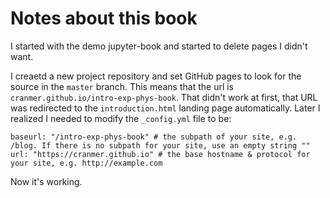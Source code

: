 # Notes about this book

I started with the demo jupyter-book and started to delete pages I didn't want.

I creaetd a new project repository and set GitHub pages to look for the source in the `master` branch. 
This means that the url is `cranmer.github.io/intro-exp-phys-book`. 
That didn't work at first, that URL was redirected to the `introduction.html` landing page automatically.
Later I realized I needed to modify the `_config.yml` file to be:
```
baseurl: "/intro-exp-phys-book" # the subpath of your site, e.g. /blog. If there is no subpath for your site, use an empty string ""
url: "https://cranmer.github.io" # the base hostname & protocol for your site, e.g. http://example.com
```

Now it's working. 